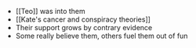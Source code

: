 - [[Teo]] was into them
- [[Kate's cancer and conspiracy theories]]
- Their support grows by contrary evidence
- Some really believe them, others fuel them out of fun